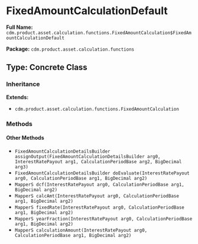 # FixedAmountCalculationDefault

**Full Name:** `cdm.product.asset.calculation.functions.FixedAmountCalculation$FixedAmountCalculationDefault`

**Package:** `cdm.product.asset.calculation.functions`

## Type: Concrete Class

### Inheritance

**Extends:**
- `cdm.product.asset.calculation.functions.FixedAmountCalculation`

### Methods

#### Other Methods

- `FixedAmountCalculationDetailsBuilder assignOutput(FixedAmountCalculationDetailsBuilder arg0, InterestRatePayout arg1, CalculationPeriodBase arg2, BigDecimal arg3)`
- `FixedAmountCalculationDetailsBuilder doEvaluate(InterestRatePayout arg0, CalculationPeriodBase arg1, BigDecimal arg2)`
- `MapperS dcf(InterestRatePayout arg0, CalculationPeriodBase arg1, BigDecimal arg2)`
- `MapperS calcAmt(InterestRatePayout arg0, CalculationPeriodBase arg1, BigDecimal arg2)`
- `MapperS fixedRate(InterestRatePayout arg0, CalculationPeriodBase arg1, BigDecimal arg2)`
- `MapperS yearFraction(InterestRatePayout arg0, CalculationPeriodBase arg1, BigDecimal arg2)`
- `MapperS calculationAmount(InterestRatePayout arg0, CalculationPeriodBase arg1, BigDecimal arg2)`

